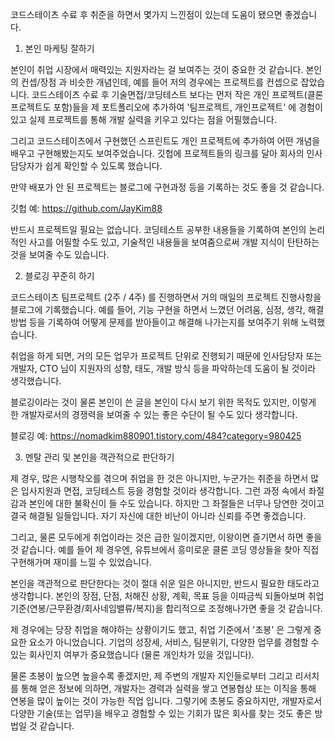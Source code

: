 코드스테이츠 수료 후 취준을 하면서 몇가지 느낀점이 있는데 도움이 됐으면 좋겠습니다. 

1. 본인 마케팅 잘하기 

본인이 취업 시장에서 매력있는 지원자라는 걸 보여주는 것이 중요한 것 같습니다. 본인의 컨셉/장점 과 비슷한 개념인데, 예를 들어 저의 경우에는 프로젝트를 컨셉으로 잡았습니다. 코드스테이츠 수료 후 기술면접/코딩테스트 보다는 먼저 작은 개인 프로젝트(클론 프로젝트도 포함)들을 제 포트폴리오에 추가하여 '팀프로젝트, 개인프로젝트' 에 경험이 있고 실제 프로젝트를 통해 개발 실력을 키우고 있다는 점을 어필했습니다.

그리고 코드스테이츠에서 구현했던 스프린트도 개인 프로젝트에 추가하여 어떤 개념을 배우고 구현해봤는지도 보여주었습니다. 깃헙에 프로젝트들의 링크를 달아 회사의 인사담당자가 쉽게 확인할 수 있도록 했습니다. 

만약 배포가 안 된 프로젝트는 블로그에 구현과정 등을 기록하는 것도 좋을 것 같습니다. 

깃헙 예: https://github.com/JayKim88

반드시 프로젝트일 필요는 없습니다. 코딩테스트 공부한 내용들을 기록하여 본인의 논리적인 사고를 어필할 수도 있고, 기술적인 내용들을 보여줌으로써 개발 지식이 탄탄하는 것을 보여줄 수도 있습니다.

2. 블로깅 꾸준히 하기 

코드스테이츠 팀프로젝트 (2주 / 4주) 를 진행하면서 거의 매일의 프로젝트 진행사항을 블로그에 기록했습니다. 예를 들어, 기능 구현을 하면서 느꼈던 어려움, 심정, 생각, 해결 방법 등을 기록하여 어떻게 문제를 받아들이고 해결해 나가는지를 보여주기 위해 노력했습니다.

취업을 하게 되면, 거의 모든 업무가 프로젝트 단위로 진행되기 때문에 인사담당자 또는 개발자, CTO 님이 지원자의 성향, 태도, 개발 방식 등을 파악하는데 도움이 될 것이라 생각했습니다.

블로깅이라는 것이 물론 본인이 쓴 글을 본인이 다시 보기 위한 목적도 있지만, 이렇게 한 개발자로서의 경쟁력을 보여줄 수 있는 좋은 수단이 될 수도 있다 생각합니다. 

블로깅 예: https://nomadkim880901.tistory.com/484?category=980425

3. 멘탈 관리 및 본인을 객관적으로 판단하기 

제 경우, 많은 시행착오를 겪으며 취업을 한 것은 아니지만, 누군가는 취준을 하면서 많은 입사지원과 면접, 코딩테스트 등을 경험할 것이라 생각합니다. 그런 과정 속에서 좌절감과 본인에 대한 불확신이 들 수도 있습니다. 하지만 그 좌절들은 너무나 당연한 것이고 결국 해결될 일들입니다. 자기 자신에 대한 비난이 아니라 신뢰를 주면 좋겠습니다.

그리고, 물론 모두에게 취업이라는 것은 급한 일이겠지만, 이왕이면 즐기면서 하면 좋을 것 같습니다. 예를 들어 제 경우엔, 유튜브에서 흥미로운 클론 코딩 영상들을 찾아 직접 구현해가며 재미를 느낄 수 있었습니다. 

본인을 객관적으로 판단한다는 것이 절대 쉬운 일은 아니지만, 반드시 필요한 태도라고 생각합니다. 본인의 장점, 단점, 처해진 상황, 계획, 목표 등을 이따금씩 되돌아보며 취업 기준(연봉/근무환경/회사네임밸류/복지)을 합리적으로 조정해나가면 좋을 것 같습니다.

제 경우에는 당장 취업을 해야하는 상황이기도 했고, 취업 기준에서 '초봉' 은 그렇게 중요한 요소가 아니었습니다. 기업의 성장세, 서비스, 팀분위기, 다양한 업무를 경험할 수 있는 회사인지 여부가 중요했습니다 (물론 개인차가 있을 것입니다).

물론 초봉이 높으면 높을수록 좋겠지만, 제 주변의 개발자 지인들로부터 그리고 리서치를 통해 얻은 정보에 의하면, 개발자는 경력과 실력을 쌓고 연봉협상 또는 이직을 통해  연봉을 많이 높이는 것이 가능한 직업 입니다. 그렇기에 초봉도 중요하지만, 개발자로서 다양한 기술(또는 업무)을 배우고 경험할 수 있는 기회가 많은 회사를 찾는 것도 좋은 방법일 것 같습니다.
